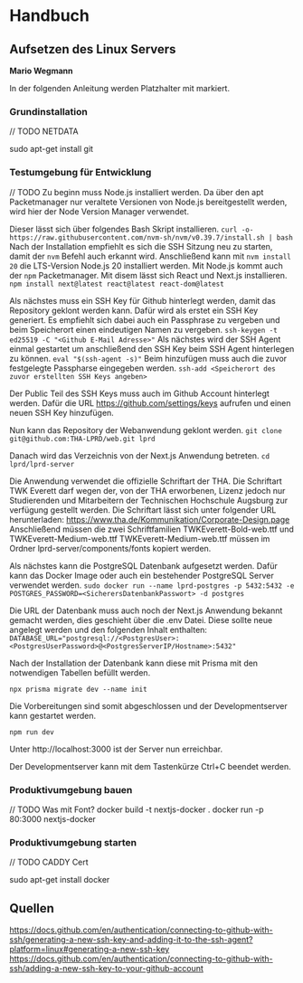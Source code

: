 # Handbuch

## Aufsetzen des Linux Servers
**Mario Wegmann**

In der folgenden Anleitung werden Platzhalter mit <Platzhaltername> markiert. 
### Grundinstallation
// TODO
NETDATA

sudo apt-get install git

### Testumgebung für Entwicklung
// TODO
Zu beginn muss Node.js installiert werden. 
Da über den apt Packetmanager nur veraltete Versionen von Node.js bereitgestellt werden, wird hier der Node Version Manager verwendet. 

Dieser lässt sich über folgendes Bash Skript installieren. 
`curl -o- https://raw.githubusercontent.com/nvm-sh/nvm/v0.39.7/install.sh | bash`
Nach der Installation empfiehlt es sich die SSH Sitzung neu zu starten, damit der `nvm` Befehl auch erkannt wird. 
Anschließend kann mit `nvm install 20` die LTS-Version Node.js 20 installiert werden. 
Mit Node.js kommt auch der `npm` Packetmanager. Mit disem lässt sich React und Next.js installieren. 
`npm install next@latest react@latest react-dom@latest`

Als nächstes muss ein SSH Key für Github hinterlegt werden, damit das Repository geklont werden kann. 
Dafür wird als erstet ein SSH Key generiert. 
Es empfiehlt sich dabei auch ein Passphrase zu vergeben und beim Speicherort einen eindeutigen Namen zu vergeben. 
`ssh-keygen -t ed25519 -C "<Github E-Mail Adresse>"`
Als nächstes wird der SSH Agent einmal gestartet um anschließend den SSH Key beim SSH Agent hinterlegen zu können. 
`eval "$(ssh-agent -s)"`
Beim hinzufügen muss auch die zuvor festgelegte Passpharse eingegeben werden. 
`ssh-add <Speicherort des zuvor erstellten SSH Keys angeben>`

Der Public Teil des SSH Keys muss auch im Github Account hinterlegt werden. 
Dafür die URL https://github.com/settings/keys aufrufen und einen neuen SSH Key hinzufügen. 

Nun kann das Repository der Webanwendung geklont werden. 
`git clone git@github.com:THA-LPRD/web.git lprd`

Danach wird das Verzeichnis von der Next.js Anwendung betreten.
`cd lprd/lprd-server`

Die Anwendung verwendet die offizielle Schriftart der THA. Die Schriftart TWK Everett darf wegen der, von der THA erworbenen, Lizenz jedoch nur Studierenden und Mitarbeitern der Technischen Hochschule Augsburg zur verfügung gestellt werden. Die Schriftart lässt sich unter folgender URL herunterladen: https://www.tha.de/Kommunikation/Corporate-Design.page 
Anschließend müssen die zwei Schriftfamilien TWKEverett-Bold-web.ttf und TWKEverett-Medium-web.ttf TWKEverett-Medium-web.ttf müssen im Ordner lprd-server/components/fonts kopiert werden. 

Als nächstes kann die PostgreSQL Datenbank aufgesetzt werden. 
Dafür kann das Docker Image oder auch ein bestehender PostgreSQL Server verwendet werden. 
`sudo docker run --name lprd-postgres -p 5432:5432 -e POSTGRES_PASSWORD=<SicherersDatenbankPasswort> -d postgres`

Die URL der Datenbank muss auch noch der Next.js Anwendung bekannt gemacht werden, dies geschieht über die .env Datei. 
Diese sollte neue angelegt werden und den folgenden Inhalt enthalten: 
`DATABASE_URL="postgresql://<PostgresUser>:<PostgresUserPassword>@<PostgresServerIP/Hostname>:5432"`

Nach der Installation der Datenbank kann diese mit Prisma mit den notwendigen Tabellen befüllt werden. 

`npx prisma migrate dev --name init`

Die Vorbereitungen sind somit abgeschlossen und der Developmentserver kann gestartet werden.

`npm run dev`

Unter http://localhost:3000 ist der Server nun erreichbar. 

Der Developmentserver kann mit dem Tastenkürze Ctrl+C beendet werden. 

### Produktivumgebung bauen

// TODO Was mit Font?
docker build -t nextjs-docker .
docker run -p 80:3000 nextjs-docker

### Produktivumgebung starten

// TODO
CADDY
Cert

sudo apt-get install docker



## Quellen
https://docs.github.com/en/authentication/connecting-to-github-with-ssh/generating-a-new-ssh-key-and-adding-it-to-the-ssh-agent?platform=linux#generating-a-new-ssh-key 
https://docs.github.com/en/authentication/connecting-to-github-with-ssh/adding-a-new-ssh-key-to-your-github-account
